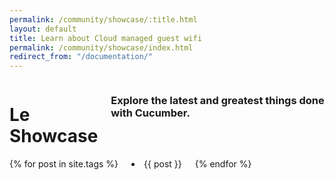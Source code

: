 ```yaml
---
permalink: /community/showcase/:title.html
layout: default
title: Learn about Cloud managed guest wifi
permalink: /community/showcase/index.html
redirect_from: "/documentation/"
---
```


<div class="row">
  <div class="small-12 columns">
    <h1>Le Showcase</h1>
    <h3>Explore the latest and greatest things done with Cucumber.</h3>
  </div>
</div>

<div class="row">
  <div class="small-12 columns">
    {% for post in site.tags %}
      <li>{{ post }}</li>
    {% endfor %}
  </div>
</div>

